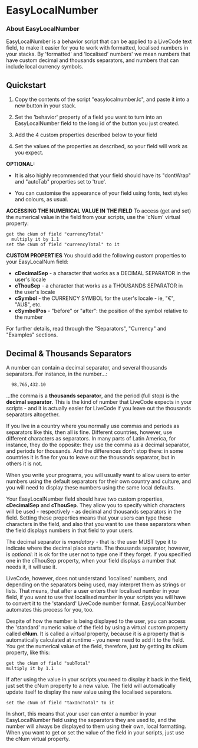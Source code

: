 EasyLocalNumber
===============

### About EasyLocalNumber
EasyLocalNumber is a behavior script that can be applied to a LiveCode text field, to make it easier for you to work with formatted, localised numbers in your stacks. By 'formatted' and 'localised' numbers' we mean numbers that have custom decimal and thousands separators, and numbers that can include local currency symbols.

## Quickstart

  1. Copy the contents of the script "easylocalnumber.lc", and paste it into a new button in your stack. 

  2. Set the 'behavior' property of a field you want to turn into an EasyLocalNumber field to the long id of the button you just created.

  3. Add the 4 custom properties described below to your field

  4. Set the values of the properties as described, so your field will work as you expect.

__OPTIONAL:__

  * It is also highly recommended that your field should have its "dontWrap" and "autoTab" properties set to 'true'.

  * You can customise the appearance of your field using fonts, text styles and colours, as usual.

__ACCESSING THE NUMERICAL VALUE IN THE FIELD__
To access (get and set) the numerical value in the field from your scripts, use the 'cNum' virtual property:
```
get the cNum of field "currencyTotal"
  multiply it by 1.1
set the cNum of field "currencyTotal" to it
```

__CUSTOM PROPERTIES__
You should add the following custom properties to your EasyLocalNum field:

   * __cDecimalSep__ - a character that works as a DECIMAL SEPARATOR in the user's locale
   * __cThouSep__ - a character that works as a THOUSANDS SEPARATOR in the user's locale
   * __cSymbol__ - the CURRENCY SYMBOL for the user's locale - ie, "€", "AU$", etc.
   * __cSymbolPos__ - "before" or "after": the position of the symbol relative to the number

For further details, read through the "Separators", "Currency" and "Examples" sections.

## Decimal & Thousands Separators

A number can contain a decimal separator, and several thousands separators. 
For instance, in the number...:
```
  98,765,432.10
```
...the comma is a __thousands separator__, and the period (full stop) is the __decimal separator__. This is the kind of number that LiveCode expects in your scripts - and it is actually easier for LiveCode if you leave out the thousands separators altogether.

If you live in a country where you normally use commas and periods as separators like this, then all is fine. Different countries, however, use different characters as separators. In many parts of Latin America, for instance, they do the opposite: they use the comma as a decimal separator, and periods for thousands. And the differences don't stop there: in some countries it is fine for you to leave out the thousands separator, but in others it is not.

When you write your programs, you will usually want to allow users to enter numbers using the default separators for their own country and culture, and you will need to display these numbers using the same local defaults. 

Your EasyLocalNumber field should have two custom properties, __cDecimalSep__ and __cThouSep__. They allow you to specify which characters will be used - respectively - as decimal and thousands separators in the field. Setting these properties means that your  users can type these characters in the field, and also that you want to use these separators when the field displays numbers in that field to your users.

The decimal separator is *mandatory* - that is: the user MUST type it to indicate where the decimal place starts. The thousands separator, however, is *optional*: it is ok for the user not to type one if they forget. If you specified one in the cThouSep property, when your field displays a number that needs it, it will use it.

LiveCode, however, does not understand 'localised' numbers, and depending on the separators being used, may interpret them as strings or lists. That means, that after a user enters their localised number in your field, if you want to use that localised number in your scripts you will have to convert it to the 'standard' LiveCode number format. EasyLocalNumber automates this process for you, too.

Despite of how the number is being displayed to the user, you can access the 'standard' numeric value of the field by using a virtual custom property called __cNum__. It is called a _virtual_ property, because it is a property that is automatically calculated at runtime - you never need to add it to the field. You get the numerical value of the field, therefore, just by getting its cNum property, like this:
```
get the cNum of field "subTotal"
multiply it by 1.1
```
If after using the value in your scripts you need to display it back in the field, just set the cNum property to a new value. The field will automatically update itself to display the new value using the localised separators.
```
set the cNum of field "taxIncTotal" to it
```
In short, this means that your user can enter a number in your EasyLocalNumber field using the separators they are used to, and the number will always be displayed to them using their own, local formatting. When you want to get or set the value of the field in your scripts, just use the cNum virtual property.
